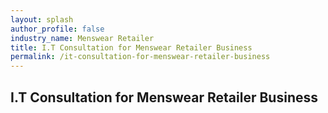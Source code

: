 ```yaml
---
layout: splash 
author_profile: false 
industry_name: Menswear Retailer
title: I.T Consultation for Menswear Retailer Business
permalink: /it-consultation-for-menswear-retailer-business
---
```


## I.T Consultation for Menswear Retailer Business